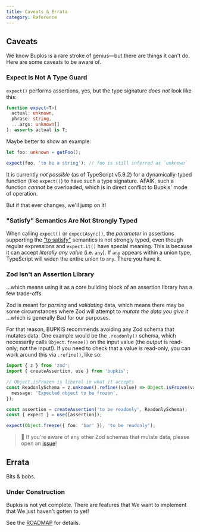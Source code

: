 ```yaml
---
title: Caveats & Errata
category: Reference
---
```


## Caveats

We know <span class="bupkis">Bupkis</span> is a rare stroke of genius—but there are things it can't do. Here are some caveats to be aware of.

### Expect Is Not A Type Guard

`expect()` performs assertions, yes, but the type signature _does not_ look like this:

```ts
function expect<T>(
  actual: unknown,
  phrase: string,
  ...args: unknown[]
): asserts actual is T;
```

Maybe better to show an example:

```ts
let foo: unknown = getFoo();

expect(foo, 'to be a string'); // foo is still inferred as `unknown`
```

It is currently _not possible_ (as of TypeScript v5.9.2) for a dynamically-typed function (like `expect()`) to have such a type signature. AFAIK, such a function _cannot_ be overloaded, which is in direct conflict to <span class="bupkis">Bupkis</span>' mode of operation.

But if that ever changes, we'll jump on it!

### "Satisfy" Semantics Are Not Strongly Typed

When calling `expect()` or `expectAsync()`, the _parameter_ in assertions supporting the ["to satisfy"](../assertions/object.md#object-to-satisfy-any) semantics is not strongly typed, even though regular expressions and `expect.it()` have special meaning. This is because it can accept _literally any value_ (i.e. `any`). If `any` appears within a union type, TypeScript will widen the entire union to `any`. There you have it.

### Zod Isn't an Assertion Library

…which means using it as a core building block of an assertion library has a few trade-offs.

Zod is meant for _parsing_ and _validating_ data, which means there may be some circumstances where Zod will attempt to _mutate the data you give it_ …which is generally Bad for our purposes.

For that reason, <span class="bupkis">BUPKIS</span> recommends avoiding any Zod schema that mutates data. One example would be the `.readonly()` schema, which necessarily calls `Object.freeze()` on the input value (the _output_ is read-only; not the input!). If you need to check that a value is read-only, you can work around this via `.refine()`, like so:

```ts
import { z } from 'zod';
import { createAssertion, use } from 'bupkis';

// Object.isFrozen is liberal in what it accepts
const ReadonlySchema = z.unknown().refine((value) => Object.isFrozen(value), {
  message: 'Expected object to be frozen',
});

const assertion = createAssertion('to be readonly', ReadonlySchema);
const { expect } = use([assertion]);

expect(Object.freeze({ foo: 'bar' }), 'to be readonly');
```

> 👋 If you're aware of any other Zod schemas that mutate data, please open an [issue](https://github.com/boneskull/bupkis/issues)!

## Errata

Bits & bobs.

### Under Construction

<span class="bupkis">Bupkis</span> is not yet complete. There are features that We want to implement that We just haven't gotten to yet!

See the [ROADMAP][] for details.

[ROADMAP]: ../about/roadmap.md
